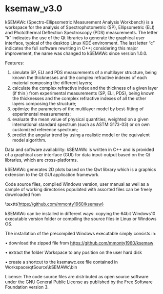 # ksemaw_v3.0
kSEMAWc (Spectro-Ellipsometric Measurement Analysis Workbench) is a workspace for the analysis of Spectrophotometric (SP), Ellipsometric (ELI) and Photothermal Deflection Spectroscopy (PDS) measurements. The letter “k” indicates the use of the Qt libraries to generate the graphical user interface, typical of the desktop Linux KDE environment. The last letter “c” indicates the full software rewriting in C++;  considering this major improvement, the name was changed to kSEMAWc since version 1.0.0.

Features: 
1) simulate SP, ELI and PDS measurements of a multilayer structure, being known the
thicknesses and the complex refractive indexes of each material composing the different
layers;
2) calculate the complex refractive index and the thickness of a given layer (if thin ) from
experimental measurements (SP, ELI, PDS), being known the thicknesses and the complex
refractive indexes of all the other layers composing the structure;
3) optimize the parameters of the multilayer model by best-fitting of experimental measurements;
4) evaluate the mean value of physical quantities, weighted on a given international standard
spectrum (such as ASTM G173-03) or on own customized reference spectrum;
5) predict the angular trend by using a realistic model or the equivalent model algorithm.

Data and software availability:
kSEMAWc is written in C++ and is provided of a graphical user interface (GUI) for data input-output based on the Qt libraries, which are cross-platforms.

kSEMAWc generates 2D plots based on the Qwt library which is a graphics extension to the Qt GUI application framework.

Code source files, compiled Windows version, user manual as well as a sample of working directories populated with assorted files can be freely downloaded from

\texttt{https://github.com/mmonty1960/ksemaw}

kSEMAWc can be installed in different ways:  copying the 64bit Windows10 executable version folder or compiling the source files in Linux or Windows OS.

The installation of the precompiled Windows executable simply consists in:

• download the zipped file from https://github.com/mmonty1960/ksemaw

• extract the folder Workspace to any position on the user hard disk

• create a shortcut to the ksemawc.exe file contained in Workspace\qtSource\kSEMAWc\bin

License:
The code source files are distributed as open source software under the GNU General Public
License as published by the Free Software Foundation version 3.
